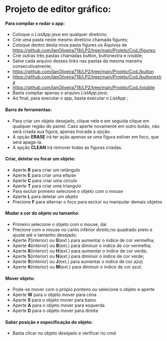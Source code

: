 # Projeto de editor gráfico:

#### Para compilar e rodar o app:
+ Coloque o _ListApp.java_ em qualquer diretorio;
+ Crie uma pasta neste mesmo diretório chamada figures;
+ Coloque dentro desta nova pasta figures os Aquivos de 
  https://github.com/IanOliveira718/LP2/tree/main/Projeto/Cod./figures;
+ Crie outras três pastas chamadas button, buttonextra e ivisible;
+ Salve cada arquivo desses links nas pastas da mesma maneira consecutivamente;
+ https://github.com/IanOliveira718/LP2/tree/main/Projeto/Cod./button
+ https://github.com/IanOliveira718/LP2/tree/main/Projeto/Cod./buttonextra
+ https://github.com/IanOliveira718/LP2/tree/main/Projeto/Cod./ivisible
+ Basta compilar apenas o arquivo _ListApp.java_;
+ Ao final, para executar o app, basta executar o  _ListApp_ ;

#### Barra de ferramentas:
+ Para criar um objeto desejado, clique nele e 
  em seguida clique em qualquer região do painel.
  Caso aperte novamente em outro botão, 
  não será criada sua figura, apenas trocada a opção.
+ A opção **ERASE** irá ter ação apenas se uma figura 
  estiver em foco, que será apaga-la.
+ A opção **CLEAN** irá remover todas as figuras criadas.


#### Criar, deletar ou focar um objeto:
+ Aperte **R** para criar um retângulo
+ Aperte **E** para criar uma ellipse
+ Aperte **C** para criar uma circulo
+ Aperte **T** para criar uma triangulo
+ Para excluir primeiro selecione o objeto com o mouse
+ Aperte **L** para deletar um objeto
+ Precione **F** para alternar o foco para excluir ou manipular demais objetos 

#### Mudar a cor do objeto ou tamanho:
+ Primeiro selecione o objeto com o mouse, daí
+ Precione com o mouse no canto inferior direito,no quadrado preto e ajuste até o tamanho desejado;
+ Aperte **7**(interior) ou **G**(ext.) para aumentar o indice de cor vermelha;
+ Aperte **4**(interior) ou **B**(ext.) para diminuir o indice de cor vermelha;
+ Aperte **8**(interior) ou **H**(ext.) para aumentar o indice de cor verde;
+ Aperte **5**(interior) ou **N**(ext.) para diminuir o indice de cor verde;
+ Aperte **9**(interior) ou **J**(ext.) para aumentar o indice de cor azul;
+ Aperte **6**(interior) ou **M**(ext.) para diminuir o indice de cor azul;

#### Mover objeto:
+ Pode-se mover com o própio ponteiro ou selecione o objeto e aperte
+ Aperte **W** para o objeto mover para cima
+ Aperte **S** para o objeto mover para baixo
+ Aperte **A** para o objeto mover para esquerda
+ Aperte **D** para o objeto mover para direita

#### Saber posição e especificação do objeto:
+ Basta clicar no objeto desejado e verificar no cmd
